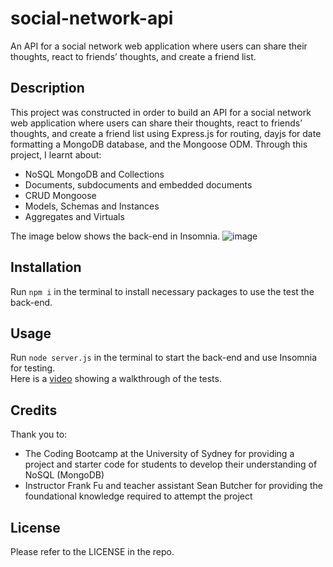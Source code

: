 # social-network-api
An API for a social network web application where users can share their thoughts, react to friends’ thoughts, and create a friend list.

## Description

This project was constructed in order to build an API for a social network web application where users can share their thoughts, react to friends’ thoughts, and create a friend list using Express.js for routing, dayjs for date formatting a MongoDB database, and the Mongoose ODM. Through this project, I learnt about:

- NoSQL MongoDB and Collections
- Documents, subdocuments and embedded documents
- CRUD Mongoose 
- Models, Schemas and Instances
- Aggregates and Virtuals

The image below shows the back-end in Insomnia.
![image](https://github.com/user-attachments/assets/2207cc99-2621-4145-8760-aae99facd897)

## Installation

Run `npm i` in the terminal to install necessary packages to use the test the back-end.

## Usage

Run `node server.js` in the terminal to start the back-end and use Insomnia for testing.  
Here is a [video](https://drive.google.com/file/d/1E_DP3_GSN9J_Ql8rlPV-jLfLdI9ouf-Y/view?usp=sharing) showing a walkthrough of the tests.

## Credits

Thank you to:

- The Coding Bootcamp at the University of Sydney for providing a project and starter code for students to develop their understanding of NoSQL (MongoDB)
- Instructor Frank Fu and teacher assistant Sean Butcher for providing the foundational knowledge required to attempt the project

## License

Please refer to the LICENSE in the repo.
